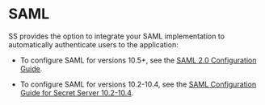 [title]: # "SAML"
[tags]: # "SAML"
[priority]: # "20"

# SAML

SS provides the option to integrate your SAML implementation to automatically authenticate users to the application:

- To configure SAML for versions 10.5+, see the [SAML 2.0 Configuration Guide](https://thycotic.force.com/support/s/article/SS-SAML-Config-Guide).

- To configure SAML for versions 10.2-10.4, see the [SAML Configuration Guide for Secret Server 10.2-10.4](https://updates.thycotic.net/secretserver/documents/SS_SAMLConfiguration.pdf).
